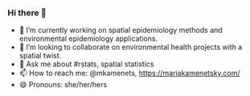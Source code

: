 ### Hi there 👋


- 🔭 I’m currently working on spatial epidemiology methods and environmental epidemiology applications. 
- 👯 I’m looking to collaborate on environmental health projects with a spatial twist.
- 💬 Ask me about #rstats, spatial statistics
- 📫 How to reach me: @mkamenets, https://mariakamenetsky.com/
- 😄 Pronouns: she/her/hers

